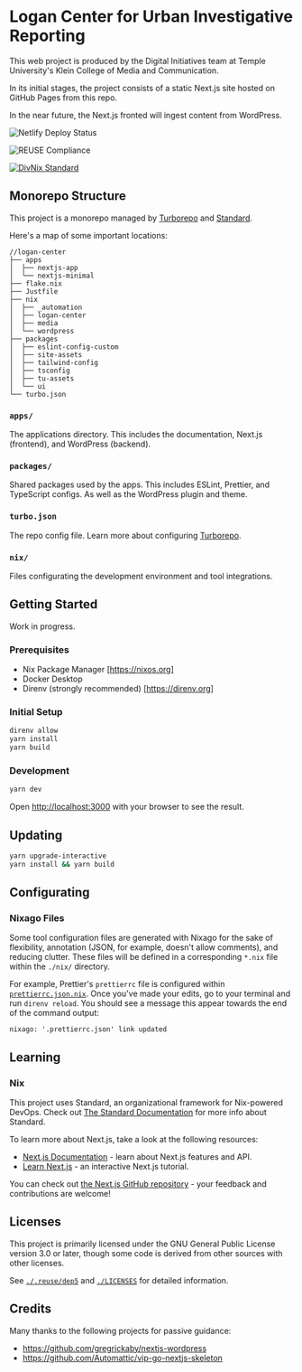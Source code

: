 <!--
SPDX-FileCopyrightText: 2022-2023 Temple University
SPDX-License-Identifier: CC0-1.0
-->

# Logan Center for Urban Investigative Reporting

This web project is produced by the Digital Initiatives team at Temple
University's Klein College of Media and Communication.

In its initial stages, the project consists of a static Next.js site hosted on
GitHub Pages from this repo.

In the near future, the Next.js fronted will ingest content from WordPress.

![Netlify Deploy Status](https://img.shields.io/netlify/d85e3d5a-7bc5-4b50-a66c-5a2ce249d665)

![REUSE Compliance](https://img.shields.io/reuse/compliance/github.com/kleinweb/logan-center?style=flat-square)

[![DivNix Standard](https://img.shields.io/badge/DivNix-Standard-green?style=flat&logo=NixOS)](https://github.com/divnix/std)

## Monorepo Structure

This project is a monorepo managed by [Turborepo](https://turborepo.org/) and [Standard](https://std.divnix.com/).

Here's a map of some important locations:

```text
//logan-center
├── apps
│  ├── nextjs-app
│  └── nextjs-minimal
├── flake.nix
├── Justfile
├── nix
│  ├── _automation
│  ├── logan-center
│  ├── media
│  └── wordpress
├── packages
│  ├── eslint-config-custom
│  ├── site-assets
│  ├── tailwind-config
│  ├── tsconfig
│  ├── tu-assets
│  └── ui
└── turbo.json
```

### `apps/`

The applications directory. This includes the documentation, Next.js (frontend), and WordPress (backend).

### `packages/`

Shared packages used by the apps. This includes ESLint, Prettier, and TypeScript configs. As well as the WordPress plugin and theme.

### `turbo.json`

The repo config file. Learn more about configuring [Turborepo](https://turborepo.org/docs/configuration).

### `nix/`

Files configurating the development environment and tool integrations.

## Getting Started

Work in progress.

### Prerequisites

- Nix Package Manager [https://nixos.org]
- Docker Desktop
- Direnv (strongly recommended) [<https://direnv.org>]

### Initial Setup

```bash
direnv allow
yarn install
yarn build
```

### Development

```sh
yarn dev
```

Open [http://localhost:3000](http://localhost:3000) with your browser to see the
result.

## Updating

```sh
yarn upgrade-interactive
yarn install && yarn build
```

[turbo-kitchen-sink-example]: https://github.com/vercel/turbo/tree/main/examples/kitchen-sink
[turbo-with-tailwind-example]: https://github.com/vercel/turbo/tree/main/examples/with-tailwind

## Configurating

### Nixago Files

Some tool configuration files are generated with Nixago
for the sake of flexibility, annotation (JSON, for example, doesn't allow comments), and reducing clutter.
These files will be defined in a corresponding `*.nix` file
within the `./nix/` directory.

For example, Prettier's `prettierrc` file is configured within
[`prettierrc.json.nix`][file-prettierrc-nix]. Once you've made your edits, go to
your terminal and run `direnv reload`. You should see a message this appear
towards the end of the command output:

```
nixago: '.prettierrc.json' link updated
```

[file-prettierrc-nix]: ./nix/formatters/nixagoFiles/prettierrc.json.nix

## Learning

### Nix

This project uses Standard, an organizational framework for Nix-powered DevOps.
Check out [The Standard Documentation](https://std.divnix.com/)
for more info about Standard.

To learn more about Next.js, take a look at the following resources:

- [Next.js Documentation](https://nextjs.org/docs) - learn about Next.js
  features and API.
- [Learn Next.js](https://nextjs.org/learn) - an interactive Next.js tutorial.

You can check out
[the Next.js GitHub repository](https://github.com/vercel/next.js/) - your
feedback and contributions are welcome!

## Licenses

This project is primarily licensed under the GNU General Public License version
3.0 or later, though some code is derived from other sources with other
licenses.

See [`./.reuse/dep5`](./.reuse/dep5) and [`./LICENSES`](./LICENSES/) for
detailed information.

## Credits

Many thanks to the following projects for passive guidance:

- <https://github.com/gregrickaby/nextjs-wordpress>
- <https://github.com/Automattic/vip-go-nextjs-skeleton>
